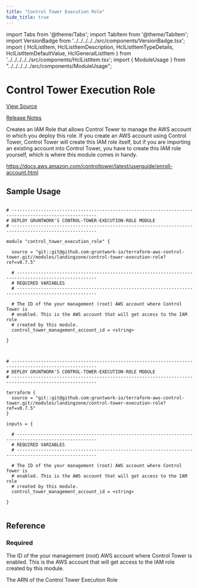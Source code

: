 ```yaml
---
title: "Control Tower Execution Role"
hide_title: true
---
```


import Tabs from '@theme/Tabs';
import TabItem from '@theme/TabItem';
import VersionBadge from '../../../../../src/components/VersionBadge.tsx';
import { HclListItem, HclListItemDescription, HclListItemTypeDetails, HclListItemDefaultValue, HclGeneralListItem } from '../../../../../src/components/HclListItem.tsx';
import { ModuleUsage } from "../../../../../src/components/ModuleUsage";

<VersionBadge repoTitle="Control Tower" version="0.7.5" />

# Control Tower Execution Role

<a href="https://github.com/gruntwork-io/terraform-aws-control-tower/tree/v0.7.5/modules/landingzone/control-tower-execution-role" className="link-button" title="View the source code for this module in GitHub.">View Source</a>

<a href="https://github.com/gruntwork-io/terraform-aws-control-tower/releases?q=control-tower-execution-role" className="link-button" title="Release notes for only versions which impacted this module.">Release Notes</a>

Creates an IAM Role that allows Control Tower to manage the AWS account in which you deploy this role. If you create
an AWS account using Control Tower, Control Tower will create this IAM role itself, but if you are importing an existing
account into Control Tower, you have to create this IAM role yourself, which is where this module comes in handy.

https://docs.aws.amazon.com/controltower/latest/userguide/enroll-account.html

## Sample Usage

<Tabs>
<TabItem value="terraform" label="Terraform" default>

```hcl title="main.tf"

# ------------------------------------------------------------------------------------------------------
# DEPLOY GRUNTWORK'S CONTROL-TOWER-EXECUTION-ROLE MODULE
# ------------------------------------------------------------------------------------------------------

module "control_tower_execution_role" {

  source = "git::git@github.com:gruntwork-io/terraform-aws-control-tower.git//modules/landingzone/control-tower-execution-role?ref=v0.7.5"

  # ----------------------------------------------------------------------------------------------------
  # REQUIRED VARIABLES
  # ----------------------------------------------------------------------------------------------------

  # The ID of the your management (root) AWS account where Control Tower is
  # enabled. This is the AWS account that will get access to the IAM role
  # created by this module.
  control_tower_management_account_id = <string>

}


```

</TabItem>
<TabItem value="terragrunt" label="Terragrunt" default>

```hcl title="terragrunt.hcl"

# ------------------------------------------------------------------------------------------------------
# DEPLOY GRUNTWORK'S CONTROL-TOWER-EXECUTION-ROLE MODULE
# ------------------------------------------------------------------------------------------------------

terraform {
  source = "git::git@github.com:gruntwork-io/terraform-aws-control-tower.git//modules/landingzone/control-tower-execution-role?ref=v0.7.5"
}

inputs = {

  # ----------------------------------------------------------------------------------------------------
  # REQUIRED VARIABLES
  # ----------------------------------------------------------------------------------------------------

  # The ID of the your management (root) AWS account where Control Tower is
  # enabled. This is the AWS account that will get access to the IAM role
  # created by this module.
  control_tower_management_account_id = <string>

}


```

</TabItem>
</Tabs>




## Reference

<Tabs>
<TabItem value="inputs" label="Inputs" default>

### Required

<HclListItem name="control_tower_management_account_id" requirement="required" type="string">
<HclListItemDescription>

The ID of the your management (root) AWS account where Control Tower is enabled. This is the AWS account that will get access to the IAM role created by this module.

</HclListItemDescription>
</HclListItem>

</TabItem>
<TabItem value="outputs" label="Outputs">

<HclListItem name="control_tower_execution_role_arn">
<HclListItemDescription>

The ARN of the Control Tower Execution Role

</HclListItemDescription>
</HclListItem>

</TabItem>
</Tabs>


<!-- ##DOCS-SOURCER-START
{
  "originalSources": [
    "https://github.com/gruntwork-io/terraform-aws-control-tower/tree/v0.7.5/modules/control-tower-execution-role/readme.md",
    "https://github.com/gruntwork-io/terraform-aws-control-tower/tree/v0.7.5/modules/control-tower-execution-role/variables.tf",
    "https://github.com/gruntwork-io/terraform-aws-control-tower/tree/v0.7.5/modules/control-tower-execution-role/outputs.tf"
  ],
  "sourcePlugin": "module-catalog-api",
  "hash": "f7a10eadd15304a550d8168c1864e4ee"
}
##DOCS-SOURCER-END -->
